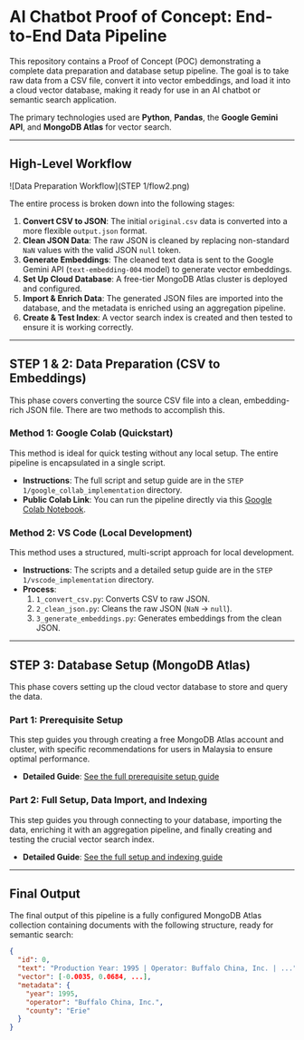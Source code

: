 # AI Chatbot Proof of Concept: End-to-End Data Pipeline

This repository contains a Proof of Concept (POC) demonstrating a complete data preparation and database setup pipeline. The goal is to take raw data from a CSV file, convert it into vector embeddings, and load it into a cloud vector database, making it ready for use in an AI chatbot or semantic search application.

The primary technologies used are **Python**, **Pandas**, the **Google Gemini API**, and **MongoDB Atlas** for vector search.

---

## High-Level Workflow

![Data Preparation Workflow](STEP 1/flow2.png)

The entire process is broken down into the following stages:

1.  **Convert CSV to JSON**: The initial `original.csv` data is converted into a more flexible `output.json` format.
2.  **Clean JSON Data**: The raw JSON is cleaned by replacing non-standard `NaN` values with the valid JSON `null` token.
3.  **Generate Embeddings**: The cleaned text data is sent to the Google Gemini API (`text-embedding-004` model) to generate vector embeddings.
4.  **Set Up Cloud Database**: A free-tier MongoDB Atlas cluster is deployed and configured.
5.  **Import & Enrich Data**: The generated JSON files are imported into the database, and the metadata is enriched using an aggregation pipeline.
6.  **Create & Test Index**: A vector search index is created and then tested to ensure it is working correctly.

---

## STEP 1 & 2: Data Preparation (CSV to Embeddings)

This phase covers converting the source CSV file into a clean, embedding-rich JSON file. There are two methods to accomplish this.

### Method 1: Google Colab (Quickstart)

This method is ideal for quick testing without any local setup. The entire pipeline is encapsulated in a single script.

*   **Instructions**: The full script and setup guide are in the `STEP 1/google_collab_implementation` directory.
*   **Public Colab Link**: You can run the pipeline directly via this [Google Colab Notebook](https://colab.research.google.com/drive/1_y-uXGNMpdQCpXXPoNmpOo6P1e_5Osno?usp=sharing).

### Method 2: VS Code (Local Development)

This method uses a structured, multi-script approach for local development.

*   **Instructions**: The scripts and a detailed setup guide are in the `STEP 1/vscode_implementation` directory.
*   **Process**:
    1.  `1_convert_csv.py`: Converts CSV to raw JSON.
    2.  `2_clean_json.py`: Cleans the raw JSON (`NaN` -> `null`).
    3.  `3_generate_embeddings.py`: Generates embeddings from the clean JSON.

---

## STEP 3: Database Setup (MongoDB Atlas)

This phase covers setting up the cloud vector database to store and query the data.

### Part 1: Prerequisite Setup

This step guides you through creating a free MongoDB Atlas account and cluster, with specific recommendations for users in Malaysia to ensure optimal performance.

*   **Detailed Guide**: [See the full prerequisite setup guide](./STEP%203/prerequisite_setup/README.md)

### Part 2: Full Setup, Data Import, and Indexing

This step guides you through connecting to your database, importing the data, enriching it with an aggregation pipeline, and finally creating and testing the crucial vector search index.

*   **Detailed Guide**: [See the full setup and indexing guide](./STEP%203/full_setup/README.md)

---

## Final Output

The final output of this pipeline is a fully configured MongoDB Atlas collection containing documents with the following structure, ready for semantic search:

```json
{
  "id": 0,
  "text": "Production Year: 1995 | Operator: Buffalo China, Inc. | ...",
  "vector": [-0.0035, 0.0684, ...],
  "metadata": {
    "year": 1995,
    "operator": "Buffalo China, Inc.",
    "county": "Erie"
  }
}
```